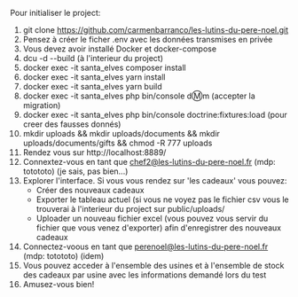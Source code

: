 Pour initialiser le project:
1. git clone https://github.com/carmenbarranco/les-lutins-du-pere-noel.git
2. Pensez à créer le ficher .env avec les données transmises en privée
3. Vous devez avoir installé Docker et docker-compose
4. dcu -d --build (à l'interieur du project)
6. docker exec -it santa_elves composer install
7. docker exec -it santa_elves yarn install
8. docker exec -it santa_elves yarn build
9. docker exec -it santa_elves php bin/console d:m:m (accepter la migration)
10. docker exec -it santa_elves php bin/console doctrine:fixtures:load (pour creer des fausses donnés)
11. mkdir uploads && mkdir uploads/documents &&  mkdir uploads/documents/gifts && chmod -R 777 uploads
12. Rendez vous sur http://localhost:8889/
13. Connextez-vous en tant que chef2@les-lutins-du-pere-noel.fr (mdp: totototo) (je sais, pas bien...)
14. Explorer l'interface. Si vous vous rendez sur 'les cadeaux' vous pouvez:
    - Créer des nouveaux cadeaux
    - Exporter le tableau actuel (si vous ne voyez pas le fichier csv vous le trouverai à l'interieur du project sur public/uploads/
    - Uploader un nouveau fichier excel (vous pouvez vous servir du fichier que vous venez d'exporter) afin d'enregistrer des nouveaux cadeaux
15. Connectez-voous en tant que perenoel@les-lutins-du-pere-noel.fr (mdp: totototo) (idem)
16. Vous pouvez acceder à l'ensemble des usines et à l'ensemble de stock des cadeaux par usine avec les informations demandé lors du test
17. Amusez-vous bien!